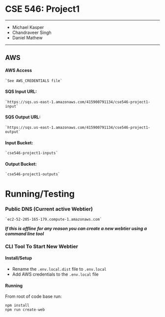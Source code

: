 # CSE 546: Project1

----------------------------------------

- Michael Kasper
- Chandraveer Singh
- Daniel Mathew

----------------------------------------

## AWS

#### AWS Access

    `See AWS_CREDENTIALS file`

#### SQS Input URL:

    `https://sqs.us-east-1.amazonaws.com/415900791134/cse546-project1-input`

#### SQS Output URL:

    `https://sqs.us-east-1.amazonaws.com/415900791134/cse546-project1-output`

#### Input Bucket:

    `cse546-project1-inputs`

#### Output Bucket:

    `cse546-project1-outputs`

# Running/Testing

### Public DNS (Current active Webtier)

    `ec2-52-205-165-179.compute-1.amazonaws.com`

___If this is offline for any reason you can create a new webtier using a command line tool___

### CLI Tool To Start New Webtier

#### Install/Setup

- Rename the `.env.local.dist` file to `.env.local`
- Add AWS credentials to the `.env.local` file

#### Running

From root of code base run:

    npm install
    npm run create-web




